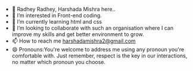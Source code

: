 - 👋 Radhey Radhey, Harshada Mishra here..
- 👀 I’m interested in Front-end coding.
- 🌱 I’m currently learning html and css
- 💞️ I’m looking to collaborate with such an organisation where I can improve my skills and get better environment to grow.
- 📫 How to reach me harshadamishra2@gmail.com
- 😄 Pronouns:You're welcome to address me using any pronoun you're comfortable with. Just remember, respect is the key in our interactions, no matter which pronoun you choose.

<!---
Harshada-Mishra/Harshada-Mishra is a ✨ special ✨ repository because its `README.md` (this file) appears on your GitHub profile.
You can click the Preview link to take a look at your changes.
--->
